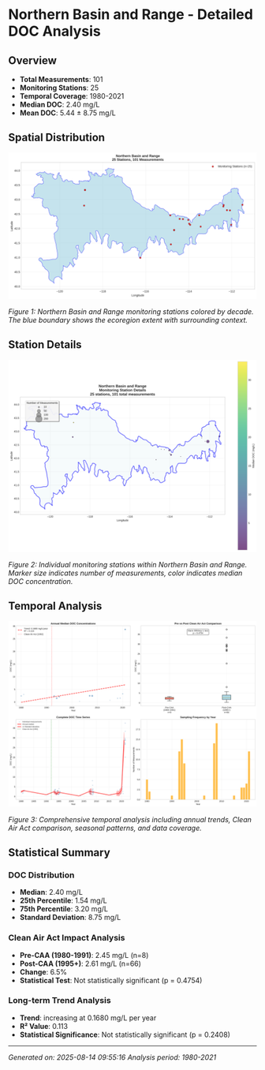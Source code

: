 # Northern Basin and Range - Detailed DOC Analysis

## Overview
- **Total Measurements**: 101
- **Monitoring Stations**: 25
- **Temporal Coverage**: 1980-2021
- **Median DOC**: 2.40 mg/L
- **Mean DOC**: 5.44 ± 8.75 mg/L

## Spatial Distribution

![Ecoregion Overview](Northern_Basin_and_Range_overview_map.png)

*Figure 1: Northern Basin and Range monitoring stations colored by decade. The blue boundary shows the ecoregion extent with surrounding context.*

## Station Details

![Station Details](Northern_Basin_and_Range_stations.png)

*Figure 2: Individual monitoring stations within Northern Basin and Range. Marker size indicates number of measurements, color indicates median DOC concentration.*

## Temporal Analysis

![Time Series Analysis](Northern_Basin_and_Range_timeseries.png)

*Figure 3: Comprehensive temporal analysis including annual trends, Clean Air Act comparison, seasonal patterns, and data coverage.*

## Statistical Summary

### DOC Distribution
- **Median**: 2.40 mg/L
- **25th Percentile**: 1.54 mg/L  
- **75th Percentile**: 3.20 mg/L
- **Standard Deviation**: 8.75 mg/L

### Clean Air Act Impact Analysis

- **Pre-CAA (1980-1991)**: 2.45 mg/L (n=8)
- **Post-CAA (1995+)**: 2.61 mg/L (n=66)
- **Change**: 6.5%
- **Statistical Test**: Not statistically significant (p = 0.4754)

### Long-term Trend Analysis

- **Trend**: increasing at 0.1680 mg/L per year
- **R² Value**: 0.113
- **Statistical Significance**: Not statistically significant (p = 0.2408)


---
*Generated on: 2025-08-14 09:55:16*
*Analysis period: 1980-2021*
